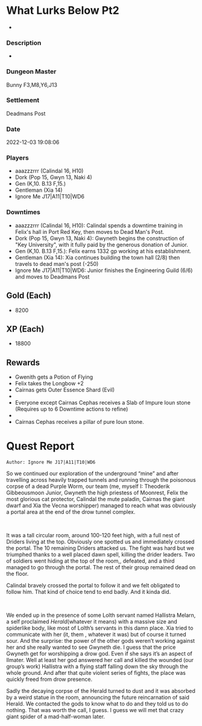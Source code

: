 # What Lurks Below Pt2
-
### Description
-
### Dungeon Master
Bunny F3,M8,Y6,J13
### Settlement
Deadmans Post
### Date
2022-12-03 19:08:06
### Players
* aaazzzrrr (Calindal 16, H10)
* Dork (Pop 15, Gwyn 13, Naki 4)
* Gen (K,10. B.13 F,15.)
* Gentleman (Xia 14)
* Ignore Me J17|A11|T10|WD6
### Downtimes
* aaazzzrrr (Calindal 16, H10): Calindal spends a downtime training in Felix's hall in Port Red Key, then moves to Dead Man's Post.
* Dork (Pop 15, Gwyn 13, Naki 4): Gwyneth begins the construction of "Key University", with it fully paid by the generous donation of Junior.
* Gen (K,10. B.13 F,15.): Felix earns 1332 gp working at his establishment.
* Gentleman (Xia 14): Xia continues building the town hall (2/8) then travels to dead man's post (-250)
* Ignore Me J17|A11|T10|WD6: Junior finishes the  Engineering Guild (6/6) and moves to Deadmans Post
## Gold (Each)
* 8200
## XP (Each)
* 18800
## Rewards
* Gwenith gets a Potion of Flying
* Felix takes the Longbow +2
* Cairnas gets Outer Essence Shard (Evil)
* 
* Everyone except Cairnas Cephas receives a Slab of Impure Ioun stone (Requires up to 6 Downtime actions to refine)
* 
* Cairnas Cephas receives a pillar of pure Ioun stone.
# Quest Report
`Author: Ignore Me J17|A11|T10|WD6`


So we continued our exploration of the underground “mine” and after travelling across heavily trapped tunnels and running through the poisonous corpse of a dead Purple Worm, our team (me, myself I: Theoderik Gibbeousmoon Junior, Gwyneth the high priestess of Moonrest, Felix the most glorious cat protector, Calindal the mute paladin, Cairnas the giant dwarf and Xia the Vecna worshipper) managed to reach what was obviously a portal area at the end of the drow tunnel complex. 

&nbsp;

It was a tall circular room, around 100-120 feet high, with a full nest of Driders living at the top. Obviously one spotted us and immediately crossed the portal. The 10 remaining Driders attacked us. The fight was hard but we triumphed thanks to a well placed dawn spell, killing the drider leaders. Two of soldiers went hiding at the top of the room,, defeated, and a third managed to go through the portal. The rest of their group remained dead on the floor.

Calindal bravely crossed the portal to follow it and we felt obligated to follow him. That kind of choice tend to end badly. And it kinda did.

&nbsp;

We ended up in the presence of some Lolth servant named Hallistra Melarn, a self proclaimed *Herald*(whatever it means) with a massive size and spiderlike body, like most of Lolth’s servants in this damn place. Xia tried to communicate with her (it, them , whatever it was) but of course it turned sour. And the surprise: the power of the other gods weren’t working against her and she really wanted to see Gwyneth die. I guess that the price Gwyneth get for worshipping a drow god. Even if she says it’s an aspect of Ilmater. Well at least her god answered her call and killed the wounded (our group’s work) Hallistra with a flying staff falling down the sky through the whole ground. And after that quite violent series of fights, the place was quickly freed from drow presence.

Sadly the decaying corpse of the Herald turned to dust and it was absorbed by a weird statue in the room, announcing the future reincarnation of said Herald. We contacted the gods to know what to do and they told us to do nothing. That was worth the call, I guess. I guess we will met that crazy giant spider of a mad-half-woman later.